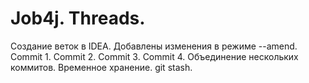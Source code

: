 # Job4j. Threads.
Создание веток в IDEA.
Добавлены изменения в режиме --amend.
Commit 1.
Commit 2.
Commit 3.
Commit 4.
Объединение нескольких коммитов.
Временное хранение. git stash.